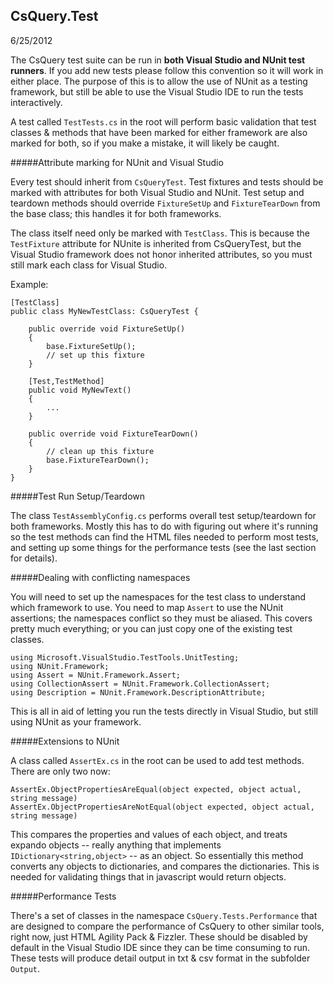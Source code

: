 ## CsQuery.Test

6/25/2012

The CsQuery test suite can be run in **both Visual Studio and NUnit test runners**. If you add new tests please follow this convention so it will work in either place. The purpose of this is to allow the use of NUnit as a testing framework, but still be able to use the Visual Studio IDE to run the tests interactively. 

A test called `TestTests.cs` in the root will perform basic validation that test classes & methods that have been marked for either framework are also marked for both, so if you make a mistake, it will likely be caught.

#####Attribute marking for NUnit and Visual Studio

Every test should inherit from `CsQueryTest`. Test fixtures and tests should be marked with attributes for both Visual Studio and NUnit. Test setup and teardown methods should override `FixtureSetUp` and `FixtureTearDown` from the base class; this handles it for both frameworks.

The class itself need only be marked with `TestClass`. This is because the `TestFixture` attribute for NUnite is inherited from CsQueryTest, but the Visual Studio framework does not honor inherited attributes, so you must still mark each class for Visual Studio.

Example:

    [TestClass]
    public class MyNewTestClass: CsQueryTest {
        
        public override void FixtureSetUp()
        {
            base.FixtureSetUp();
            // set up this fixture
        }

        [Test,TestMethod]
        public void MyNewText()
        {
            ...
        }

        public override void FixtureTearDown()
        {
			// clean up this fixture
            base.FixtureTearDown();
        }
    }

#####Test Run Setup/Teardown

The class `TestAssemblyConfig.cs` performs overall test setup/teardown for both frameworks. Mostly this has to do with figuring out where it's running so the test methods can find the HTML files needed to perform most tests, and setting up some things for the performance tests (see the last section for details).

#####Dealing with conflicting namespaces

You will need to set up the namespaces for the test class to understand which framework to use. You need to map `Assert` to use the NUnit assertions; the namespaces conflict so they must be aliased. This covers pretty much everything; or you can just copy one of the existing test classes.

    using Microsoft.VisualStudio.TestTools.UnitTesting;
    using NUnit.Framework;
    using Assert = NUnit.Framework.Assert;
    using CollectionAssert = NUnit.Framework.CollectionAssert;
    using Description = NUnit.Framework.DescriptionAttribute;
    
This is all in aid of letting you run the tests directly in Visual Studio, but still using NUnit as your framework.

#####Extensions to NUnit

A class called `AssertEx.cs` in the root can be used to add test methods. There are only two now:

    AssertEx.ObjectPropertiesAreEqual(object expected, object actual, string message)
	AssertEx.ObjectPropertiesAreNotEqual(object expected, object actual, string message)

This compares the properties and values of each object, and treats expando objects -- really anything that implements `IDictionary<string,object>` -- as an object. So essentially this method converts any objects to dictionaries, and compares the dictionaries. This is needed for validating things that in javascript would return objects.


#####Performance Tests

There's a set of classes in the namespace `CsQuery.Tests.Performance` that are designed to compare the performance of CsQuery to other similar tools, right now, just HTML Agility Pack & Fizzler. These should be disabled by default in the Visual Studio IDE since they can be time consuming to run. These tests will produce detail output in txt & csv format in the subfolder `Output`.
